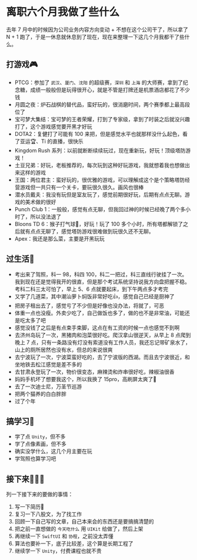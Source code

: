 # 离职六个月我做了些什么

去年 7 月中的时候因为公司业务内容方向变动 + 不想在这个公司干了，所以拿了 N + 1 跑了，于是一休息就休息到了现在，现在来整理一下这几个月我都干了些什么。

## 打游戏🎮

* PTCG：参加了 `武汉`、`厦门`、`沈阳` 的超级赛，`深圳` 和 `上海` 的大师赛，拿到了纪念糖，成绩一般般但是玩得很开心，就是不管是打牌还是机票酒店都花了不少钱
* 月圆之夜：炉石战棋的替代品，蛮好玩的，很消磨时间，两个赛季都上最高段位了
* 宝可梦大集结：宝可梦的王者荣耀，打到了专家级，拿到了时装之后就没兴趣打了，这个游戏感觉要开黑才好玩
* DOTA2：复健打了可能有 100 来把，但是感觉水平也就那样没什么起色，看了亚运🏆、Ti 的直播，很快乐
* Kingdom Rush 系列：以前就断断续续玩过，现在重新玩，好玩！顶级塔防游戏！
* 土豆兄弟：好玩，老板推荐的，每次玩到这种好玩游戏，我就想着我也想做出来这样的游戏
* 王国：两位君主：蛮好玩的，很优雅的游戏，可以理解成这个是个策略塔防经营游戏但一共只有一个关卡，要玩很久很久。画风也很棒
* 潜水员戴夫：我没有玩但是室友玩了，感觉前期很好玩，后期有点点无聊。游戏的美术做的很好
* Punch Club 1：一般般，感觉有点无聊，但我回过神的时候已经晚了两个多小时了，所以没法退了
* Bloons TD 6：猴子打气球🎈，好玩！玩了 100 多个小时，所有塔都解锁了之后就有点点无聊了，感觉塔防游戏很难做到玩很久还不无聊。
* Apex：我还是那么菜，主要是开黑玩玩

## 过生活🍳

* 考出来了驾照，科一 98，科四 100，科二一把过，科三直线行驶挂了一次。我到现在还是觉得我开的很直，但是那个考试系统坚持说我方向盘把握不稳。考科二科三太可怕了，早上 5、6 点就要起床，到下午两点多才考完
* 又学了几道菜，其中潮汕萝卜焖饭非常好吃👍，感觉自己已经是厨神了
* 把房子租出去了，感觉亏了不少但是好像也没办法，将就了，可恶
* 体重一点也没瘦。外卖少吃了，自己做饭也多了，做的也不是非常油，可能还是吃太多了吧
* 感觉没钱了之后是有点束手束脚，这点在有工资的时候一点也感觉不到啊
* 去济州岛玩了一次，黑猪肉和泡菜很好吃。爬汉拿山很逆天，从早上 8 点爬到晚上 7 点，只有一条路没有灯没有索道没有工作人员，我还忘记带矿泉水了，山上的厕所居然也没有水，但总的来说很爽
* 去宁波玩了一次，宁波菜蛮好吃的，去了宁波版的西湖。而且去宁波很近，和坐地铁去松江感觉是差不多的
* 去甘肃永登玩了一次，物价很变态，麻辣烫和炸串很好吃，辣椒油很香
* 妈妈手机坏了想要我这个，所以我换了 15pro，高刷屏太爽了🤩
* 去了一次迪士尼，万圣节巡游
* 把两个猫养的白白胖胖
* 过了个年

## 搞学习📖

* 学了点 `Unity`，但不多
* 学了点像素画，但不多
* 确实没学什么，这几个月主要在玩
* 学驾照也算学习吧

## 接下来🚴🏻‍♂️

列一下接下来的要做的事情：

1. 写一下简历📃
2. 复习一下八股文，为了找工作
3. 回顾一下自己写的文章，自己本来会的东西还是要搞搞清楚的
4. 把之前一直想做的 `今天吃什么` 用 `UIKit` 给做了，然后上架
5. 再继续一下 `SwiftUI` 和 `协程`，之前没太弄懂
6. 算法也要补一下，底子比较差，这个算是长期工程了
7. 继续学一下 `Unity`，付费课程也就不贵



















